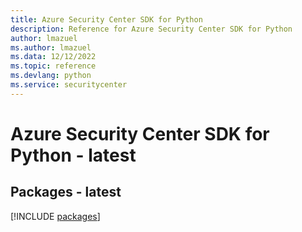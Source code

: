 ```yaml
---
title: Azure Security Center SDK for Python
description: Reference for Azure Security Center SDK for Python
author: lmazuel
ms.author: lmazuel
ms.data: 12/12/2022
ms.topic: reference
ms.devlang: python
ms.service: securitycenter
---
```

# Azure Security Center SDK for Python - latest
## Packages - latest
[!INCLUDE [packages](security-center-index.md)]
